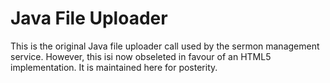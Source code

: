 Java File Uploader
==================
This is the original Java file uploader call used by the sermon management service. However, this isi now obseleted in favour of an HTML5 implementation. It is maintained here for posterity.
